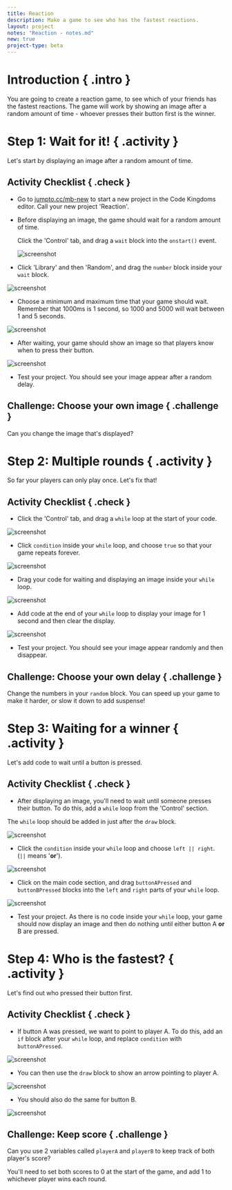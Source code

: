 ```yaml
---
title: Reaction
description: Make a game to see who has the fastest reactions.
layout: project
notes: "Reaction - notes.md"
new: true
project-type: beta
---
```


# Introduction { .intro }

You are going to create a reaction game, to see which of your friends has the fastest reactions. The game will work by showing an image after a random amount of time - whoever presses their button first is the winner.

# Step 1: Wait for it! { .activity }

Let's start by displaying an image after a random amount of time.

## Activity Checklist { .check }

+ Go to <a href="http://jumpto.cc/mb-new" target="_blank">jumpto.cc/mb-new</a> to start a new project in the Code Kingdoms editor. Call your new project 'Reaction'.

+ Before displaying an image, the game should wait for a random amount of time.

	Click the 'Control' tab, and drag a `wait` block into the `onstart()` event.

	![screenshot](images/reaction-wait.png)

+ Click 'Library' and then 'Random', and drag the `number` block inside your `wait` block.

![screenshot](images/reaction-wait-random.png)

+ Choose a minimum and maximum time that your game should wait. Remember that 1000ms is 1 second, so 1000 and 5000 will wait between 1 and 5 seconds.

![screenshot](images/reaction-wait-random-minmax.png)

+ After waiting, your game should show an image so that players know when to press their button.

![screenshot](images/reaction-image.png)

+ Test your project. You should see your image appear after a random delay.

## Challenge: Choose your own image { .challenge }
Can you change the image that's displayed?

# Step 2: Multiple rounds { .activity }

So far your players can only play once. Let's fix that!

## Activity Checklist { .check }

+ Click the 'Control' tab, and drag a `while` loop at the start of your code.

![screenshot](images/reaction-while.png)

+ Click `condition` inside your `while` loop, and choose `true` so that your game repeats forever.

![screenshot](images/reaction-while-true.png)

+ Drag your code for waiting and displaying an image inside your `while` loop.

![screenshot](images/reaction-while-drag.png)

+ Add code at the end of your `while` loop to display your image for 1 second and then clear the display.

![screenshot](images/reaction-while-clear.png)

+ Test your project. You should see your image appear randomly and then disappear.

## Challenge: Choose your own delay { .challenge }
Change the numbers in your `random` block. You can speed up your game to make it harder, or slow it down to add suspense!

# Step 3: Waiting for a winner { .activity }

Let's add code to wait until a button is pressed.

## Activity Checklist { .check }

+ After displaying an image, you'll need to wait until someone presses their button. To do this, add a `while` loop from the 'Control' section.

The `while` loop should be added in just after the `draw` block.

![screenshot](images/reaction-while2.png)

+ Click the `condition` inside your `while` loop and choose `left || right`. (`||` means '__or__').

![screenshot](images/reaction-while2-or.png)

+ Click on the main code section, and drag `buttonAPressed` and `buttonBPressed` blocks into the `left` and `right` parts of your `while` loop.

![screenshot](images/reaction-while2-buttons.png)

+ Test your project. As there is no code inside your `while` loop, your game should now display an image and then do nothing until either button A __or__ B are pressed.

# Step 4: Who is the fastest? { .activity }

Let's find out who pressed their button first.

## Activity Checklist { .check }

+ If button A was pressed, we want to point to player A. To do this, add an `if` block after your `while` loop, and replace `condition` with `buttonAPressed`.

![screenshot](images/reaction-if-a.png)

+ You can then use the `draw` block to show an arrow pointing to player A.

![screenshot](images/reaction-if-a-draw.png)

+ You should also do the same for button B.

![screenshot](images/reaction-if-b.png)

## Challenge: Keep score { .challenge }
Can you use 2 variables called `playerA` and `playerB` to keep track of both player's score?

You'll need to set both scores to 0 at the start of the game, and add 1 to whichever player wins each round.
